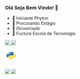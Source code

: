 ### Olá Seja Bem Vindo!  👋

- 🔭 Iniciante Phyton
- 🌱 Procurando Estágio 
- 🤔 Dicvorciado
- 💬 Fuctura Escola de Tecnologia

 <a href="https://github.com/Fabianobrz">
  <img height="180em" src="https://github-readme-stats-eight-theta.vercel.app/api?username=FabianoBrz&show_icons=true&theme=dracula&include_all_commits=true&count_private=true"/>
  <img height="180em" src="https://github-readme-stats-eight-theta.vercel.app/api/top-langs/?username=FabianoBrz&layout=compact&langs_count=8&theme=dracula"/>
<div>

<div style="display: inline_block"><br>
  <img align="center" alt="Rafa-Python" height="30" width="40" src="https://raw.githubusercontent.com/devicons/devicon/master/icons/python/python-original.svg">
</div>
  
  ##
 
<div> 
  
  <a href = "mailto:fabianoh357@gmail.com"><img src="https://img.shields.io/badge/-Gmail-%23333?style=for-the-badge&logo=gmail&logoColor=white" target="_blank"></a>
  <a href="https://www.linkedin.com/in/fabianobrz/)" target="_blank"><img src="https://img.shields.io/badge/-LinkedIn-%230077B5?style=for-the-badge&logo=linkedin&logoColor=white" target="_blank"></a> 
  
</div>
</div>
